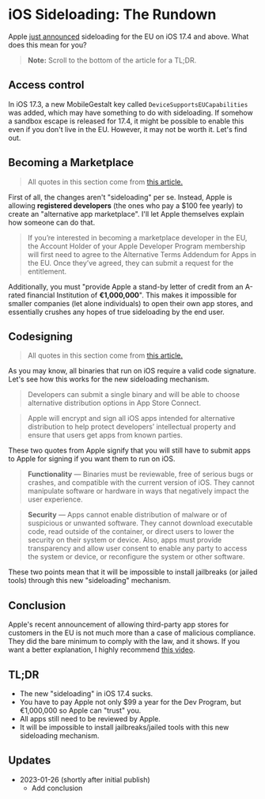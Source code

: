 # iOS Sideloading: The Rundown

Apple [just announced](https://www.apple.com/newsroom/2024/01/apple-announces-changes-to-ios-safari-and-the-app-store-in-the-european-union/) sideloading for the EU on iOS 17.4 and above. What does this mean for you?

> **Note:** Scroll to the bottom of the article for a TL;DR.

## Access control

In iOS 17.3, a new MobileGestalt key called `DeviceSupportsEUCapabilities` was added, which may have something to do with sideloading. If somehow a sandbox escape is released for 17.4, it might be possible to enable this even if you don't live in the EU. However, it may not be worth it. Let's find out.

## Becoming a Marketplace

> All quotes in this section come from [this article.](https://developer.apple.com/support/alternative-app-marketplace-in-the-eu/)

First of all, the changes aren't "sideloading" per se. Instead, Apple is allowing **registered developers** (the ones who pay a $100 fee yearly) to create an "alternative app marketplace". I'll let Apple themselves explain how someone can do that.

> If you’re interested in becoming a marketplace developer in the EU, the Account Holder of your Apple Developer Program membership will first need to agree to the Alternative Terms Addendum for Apps in the EU. Once they’ve agreed, they can submit a request for the entitlement.

Additionally, you must "provide Apple a stand-by letter of credit from an A-rated financial Institution of **€1,000,000**". This makes it impossible for smaller companies (let alone individuals) to open their own app stores, and essentially crushes any hopes of true sideloading by the end user.

## Codesigning

> All quotes in this section come from [this article.](https://developer.apple.com/support/dma-and-apps-in-the-eu/#ios-app-eu)

As you may know, all binaries that run on iOS require a valid code signature. Let's see how this works for the new sideloading mechanism.

> Developers can submit a single binary and will be able to choose alternative distribution options in App Store Connect.

> Apple will encrypt and sign all iOS apps intended for alternative distribution to help protect developers’ intellectual property and ensure that users get apps from known parties.

These two quotes from Apple signify that you will still have to submit apps to Apple for signing if you want them to run on iOS. 

> **Functionality** — Binaries must be reviewable, free of serious bugs or crashes, and compatible with the current version of iOS. They cannot manipulate software or hardware in ways that negatively impact the user experience.

> **Security** — Apps cannot enable distribution of malware or of suspicious or unwanted software. They cannot download executable code, read outside of the container, or direct users to lower the security on their system or device. Also, apps must provide transparency and allow user consent to enable any party to access the system or device, or reconfigure the system or other software.

These two points mean that it will be impossible to install jailbreaks (or jailed tools) through this new "sideloading" mechanism.

## Conclusion

Apple's recent announcement of allowing third-party app stores for customers in the EU is not much more than a case of malicious compliance. They did the bare minimum to comply with the law, and it shows. If you want a better explanation, I highly recommend [this video](https://youtu.be/_6dbNzFD0zM).

## TL;DR

- The new "sideloading" in iOS 17.4 sucks.
- You have to pay Apple not only $99 a year for the Dev Program, but €1,000,000 so Apple can "trust" you.
- All apps still need to be reviewed by Apple.
- It will be impossible to install jailbreaks/jailed tools with this new sideloading mechanism.

## Updates

- 2023-01-26 (shortly after initial publish)
    - Add conclusion
